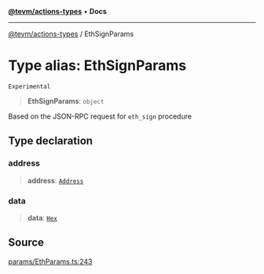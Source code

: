 [**@tevm/actions-types**](../README.md) • **Docs**

***

[@tevm/actions-types](../globals.md) / EthSignParams

# Type alias: EthSignParams

`Experimental`

> **EthSignParams**: `object`

Based on the JSON-RPC request for `eth_sign` procedure

## Type declaration

### address

> **address**: [`Address`](Address.md)

### data

> **data**: [`Hex`](Hex.md)

## Source

[params/EthParams.ts:243](https://github.com/evmts/tevm-monorepo/blob/main/packages/actions-types/src/params/EthParams.ts#L243)
